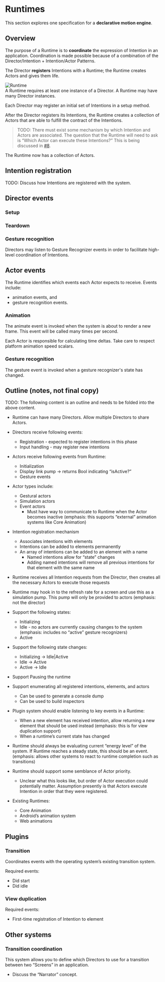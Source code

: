 # Runtimes

This section explores one specification for a **declarative motion engine**.

## Overview

The purpose of a Runtime is to **coordinate** the expression of Intention in an application. Coordination is made possible because of a combination of the Director/Intention + Intention/Actor Patterns.

The Director **registers** Intentions with a Runtime; the Runtime creates Actors and gives them life.

![Runtime](../_assets/RuntimeDiagram.png)  
A Runtime requires at least one instance of a Director. A Runtime may have many Director instances.

Each Director may register an initial set of Intentions in a setup method.

After the Director registers its Intentions, the Runtime creates a collection of Actors that are able to fulfill the contract of the Intentions.

> TODO: There must exist some mechanism by which Intention and Actors are associated. The question that the Runtime will need to ask is “Which Actor can execute these Intentions?” This is being discussed in [#8](https://www.gitbook.com/book/material-motion/material-motion-starmap/discussions/8).

The Runtime now has a collection of Actors.

## Intention registration

TODO: Discuss how Intentions are registered with the system.

## Director events

### Setup

### Teardown

### Gesture recognition

Directors may listen to Gesture Recognizer events in order to facilitate high-level coordination of Intentions.

## Actor events

The Runtime identifies which events each Actor expects to receive. Events include:

- animation events, and
- gesture recognition events.

### Animation

The animate event is invoked when the system is about to render a new frame. This event will be called many times per second.

Each Actor is responsible for calculating time deltas. Take care to respect platform animation speed scalars.

### Gesture recognition

The gesture event is invoked when a gesture recognizer's state has changed.

## Outline (notes, not final copy)

TODO: The following content is an outline and needs to be folded into the above content.

- Runtime can have many Directors. Allow multiple Directors to share Actors. 
- Directors receive following events: 
    - Registration - expected to register intentions in this phase 
    - Input handling - may register new intentions 
- Actors receive following events from Runtime: 
    - Initialization 
    - Display link pump -&gt; returns Bool indicating “isActive?” 
    - Gesture events 
- Actor types include: 
    - Gestural actors 
    - Simulation actors 
    - Event actors 
        - Must have way to communicate to Runtime when the Actor becomes inactive (emphasis: this supports “external” animation systems like Core Animation) 

- Intention registration mechanism 
    - Associates intentions with elements 
    - Intentions can be added to elements permanently 
    - An array of intentions can be added to an element with a name 
        - Named intentions allow for “state” changes 
        - Adding named intentions will remove all previous intentions for that element with the same name 

- Runtime receives all Intention requests from the Director, then creates all the necessary Actors to execute those requests 
- Runtime may hook in to the refresh rate for a screen and use this as a simulation pump. This pump will only be provided to actors (emphasis: not the director) 
- Support the following states: 
    - Initializing 
    - Idle - no actors are currently causing changes to the system (emphasis: includes no “active” gesture recognizers) 
    - Active 

- Support the following state changes: 
    - Initializing -&gt; Idle|Active 
    - Idle -&gt; Active 
    - Active -&gt; Idle 

- Support Pausing the runtime 
- Support enumerating all registered intentions, elements, and actors 
    - Can be used to generate a console dump 
    - Can be used to build inspectors 

- Plugin system should enable listening to key events in a Runtime: 
    - When a new element has received intention, allow returning a new element that should be used instead (emphasis: this is for view duplication support) 
    - When a runtime’s current state has changed 

- Runtime should always be evaluating current “energy level” of the system. If Runtime reaches a steady state, this should be an event. (emphasis: allows other systems to react to runtime completion such as transitions) 
- Runtime should support some semblance of Actor priority. 
    - Unclear what this looks like, but order of Actor execution could potentially matter. Assumption presently is that Actors execute Intention in order that they were registered. 

- Existing Runtimes: 
    - Core Animation 
    - Android’s animation system 
    - Web animations

## Plugins

### Transition

Coordinates events with the operating system’s existing transition system.

Required events:

- Did start 
- Did idle 

### View duplication

Required events:

- First-time registration of Intention to element 

## Other systems

### Transition coordination

This system allows you to define which Directors to use for a transition between two “Screens” in an application.

- Discuss the “Narrator” concept.

